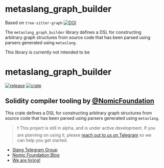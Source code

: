 <!-- markdownlint-disable -->

# metaslang_graph_builder

Based on `tree-sitter-graph` [![DOI](https://zenodo.org/badge/368886913.svg)](https://zenodo.org/badge/latestdoi/368886913)

The `metaslang_graph_builder` library defines a DSL for constructing arbitrary graph
structures from source code that has been parsed using parsers generated using `metaslang`.

This library is currently not intended to be

# metaslang_graph_builder

<!-- _PRODUCT_README_ (keep in sync) -->

[![release](https://img.shields.io/github/v/tag/NomicFoundation/slang?label=GitHub%20Release&logo=github&sort=semver&logoColor=white)](https://github.com/NomicFoundation/slang/releases)
[![crate](https://img.shields.io/crates/v/metaslang_graph_builder?label=Rust%20Crate&logo=rust&logoColor=white)](https://crates.io/crates/metaslang_graph_builder)

## Solidity compiler tooling by [@NomicFoundation](https://github.com/NomicFoundation)

This crate defines a DSL for constructing arbitrary graph
structures from source code that has been parsed using parsers generated using `metaslang`.

> ❗ This project is still in alpha, and is under active development.
> If you are planning on using it, please [reach out to us on Telegram](https://t.me/+pxApdT-Ssn5hMTFh) so we can help you get started.

-   [Slang Telegram Group](https://t.me/+pxApdT-Ssn5hMTFh)
-   [Nomic Foundation Blog](https://blog.nomic.foundation/)
-   [We are hiring!](https://nomic.foundation/jobs)
